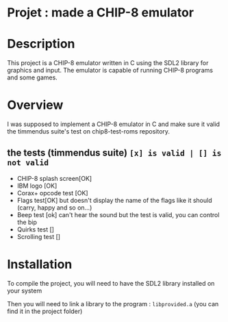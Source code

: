 # Projet : made a CHIP-8 emulator

# Description

This project is a CHIP-8 emulator written in C using the SDL2 library for graphics and input. The emulator is capable of running CHIP-8 programs and some games.

# Overview

I was supposed to implement a CHIP-8 emulator in C and make sure it valid the timmendus suite's test on chip8-test-roms repository.

## the tests (timmendus suite) `[x] is valid | [] is not valid`

- CHIP-8 splash screen[OK]
- IBM logo [OK]
- Corax+ opcode test [OK]
- Flags test[OK] but doesn't display the name of the flags like it should (carry, happy and so on...)
- Beep test [ok] can't hear the sound but the test is valid, you can control the bip
- Quirks test []
- Scrolling test []
# Installation

To compile the project, you will need to have the SDL2 library installed on your system

Then you will need to link a library to the program : `libprovided.a` (you can find it in the project folder)
